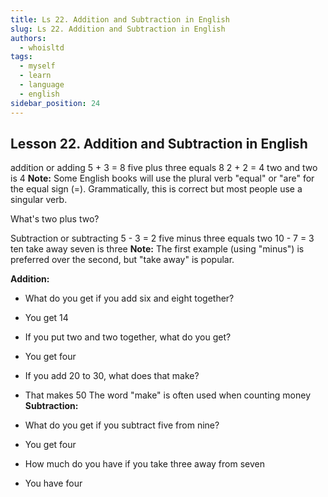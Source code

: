 ```yaml
---
title: Ls 22. Addition and Subtraction in English
slug: Ls 22. Addition and Subtraction in English
authors:
  - whoisltd
tags:
  - myself
  - learn
  - language
  - english
sidebar_position: 24
---
```

## Lesson 22. Addition and Subtraction in English

addition or adding
5 + 3 = 8
five plus three equals 8
2 + 2 = 4
two and two is 4
**Note:** Some English books will use the plural verb "equal" or "are" for the equal sign (=). Grammatically, this is correct but most people use a singular verb.

What's two plus two?

Subtraction or subtracting
5 - 3 = 2
five minus three equals two
10 - 7 = 3
ten take away seven is three
**Note:** The first example (using "minus") is preferred over the second, but "take away" is popular.

**Addition:**
- What do you get if you add six and eight together?
- You get 14

- If you put two and two together, what do you get?
- You get four

- If you add 20 to 30, what does that make?
- That makes 50
The word "make" is often used when counting money
**Subtraction:**
- What do you get if you subtract five from nine?
- You get four

- How much do you have if you take three away from seven
- You have four
